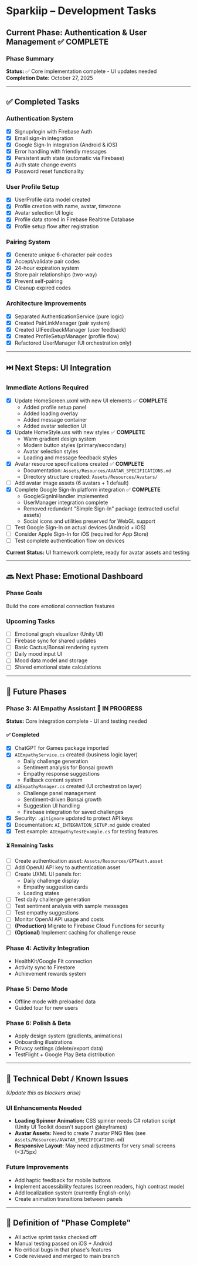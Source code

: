 # Sparkiip – Development Tasks

## Current Phase: Authentication & User Management ✅ COMPLETE

### Phase Summary
**Status:** ✅ Core implementation complete - UI updates needed  
**Completion Date:** October 27, 2025

---

## ✅ Completed Tasks

### Authentication System
- [x] Signup/login with Firebase Auth
- [x] Email sign-in integration
- [x] Google Sign-In integration (Android & iOS)
- [x] Error handling with friendly messages
- [x] Persistent auth state (automatic via Firebase)
- [x] Auth state change events
- [x] Password reset functionality

### User Profile Setup
- [x] UserProfile data model created
- [x] Profile creation with name, avatar, timezone
- [x] Avatar selection UI logic
- [x] Profile data stored in Firebase Realtime Database
- [x] Profile setup flow after registration

### Pairing System
- [x] Generate unique 6-character pair codes
- [x] Accept/validate pair codes
- [x] 24-hour expiration system
- [x] Store pair relationships (two-way)
- [x] Prevent self-pairing
- [x] Cleanup expired codes

### Architecture Improvements
- [x] Separated AuthenticationService (pure logic)
- [x] Created PairLinkManager (pair system)
- [x] Created UIFeedbackManager (user feedback)
- [x] Created ProfileSetupManager (profile flow)
- [x] Refactored UserManager (UI orchestration only)

---

## ⏭️ Next Steps: UI Integration

### Immediate Actions Required
- [x] Update HomeScreen.uxml with new UI elements ✅ **COMPLETE**
  - Added profile setup panel
  - Added loading overlay
  - Added message container
  - Added avatar selection UI
- [x] Update HomeStyle.uss with new styles ✅ **COMPLETE**
  - Warm gradient design system
  - Modern button styles (primary/secondary)
  - Avatar selection styles
  - Loading and message feedback styles
- [x] Avatar resource specifications created ✅ **COMPLETE**
  - Documentation: `Assets/Resources/AVATAR_SPECIFICATIONS.md`
  - Directory structure created: `Assets/Resources/Avatars/`
- [ ] Add avatar image assets (6 avatars + 1 default)
- [x] Complete Google Sign-In platform integration ✅ **COMPLETE**
  - GoogleSignInHandler implemented
  - UserManager integration complete
  - Removed redundant "Simple Sign-In" package (extracted useful assets)
  - Social icons and utilities preserved for WebGL support
- [ ] Test Google Sign-In on actual devices (Android + iOS)
- [ ] Consider Apple Sign-In for iOS (required for App Store)
- [ ] Test complete authentication flow on devices

**Current Status:** UI framework complete, ready for avatar assets and testing

---

## 🔜 Next Phase: Emotional Dashboard

### Phase Goals
Build the core emotional connection features

### Upcoming Tasks
- [ ] Emotional graph visualizer (Unity UI)
- [ ] Firebase sync for shared updates
- [ ] Basic Cactus/Bonsai rendering system
- [ ] Daily mood input UI
- [ ] Mood data model and storage
- [ ] Shared emotional state calculations

---

## 🔮 Future Phases

### Phase 3: AI Empathy Assistant 🔄 IN PROGRESS
**Status:** Core integration complete - UI and testing needed

#### ✅ Completed
- [x] ChatGPT for Games package imported
- [x] `AIEmpathyService.cs` created (business logic layer)
  - Daily challenge generation
  - Sentiment analysis for Bonsai growth
  - Empathy response suggestions
  - Fallback content system
- [x] `AIEmpathyManager.cs` created (UI orchestration layer)
  - Challenge panel management
  - Sentiment-driven Bonsai growth
  - Suggestion UI handling
  - Firebase integration for saved challenges
- [x] Security: `.gitignore` updated to protect API keys
- [x] Documentation: `AI_INTEGRATION_SETUP.md` guide created
- [x] Test example: `AIEmpathyTestExample.cs` for testing features

#### ⏳ Remaining Tasks
- [ ] Create authentication asset: `Assets/Resources/GPTAuth.asset`
- [ ] Add OpenAI API key to authentication asset
- [ ] Create UXML UI panels for:
  - Daily challenge display
  - Empathy suggestion cards
  - Loading states
- [ ] Test daily challenge generation
- [ ] Test sentiment analysis with sample messages
- [ ] Test empathy suggestions
- [ ] Monitor OpenAI API usage and costs
- [ ] **(Production)** Migrate to Firebase Cloud Functions for security
- [ ] **(Optional)** Implement caching for challenge reuse

### Phase 4: Activity Integration
- HealthKit/Google Fit connection
- Activity sync to Firestore
- Achievement rewards system

### Phase 5: Demo Mode
- Offline mode with preloaded data
- Guided tour for new users

### Phase 6: Polish & Beta
- Apply design system (gradients, animations)
- Onboarding illustrations
- Privacy settings (delete/export data)
- TestFlight + Google Play Beta distribution

---

## 📝 Technical Debt / Known Issues
_(Update this as blockers arise)_

### UI Enhancements Needed
- **Loading Spinner Animation:** CSS spinner needs C# rotation script (Unity UI Toolkit doesn't support @keyframes)
- **Avatar Assets:** Need to create 7 avatar PNG files (see `Assets/Resources/AVATAR_SPECIFICATIONS.md`)
- **Responsive Layout:** May need adjustments for very small screens (<375px)

### Future Improvements
- Add haptic feedback for mobile buttons
- Implement accessibility features (screen readers, high contrast mode)
- Add localization system (currently English-only)
- Create animation transitions between panels

---

## 🎯 Definition of "Phase Complete"
- All active sprint tasks checked off
- Manual testing passed on iOS + Android
- No critical bugs in that phase's features
- Code reviewed and merged to main branch

